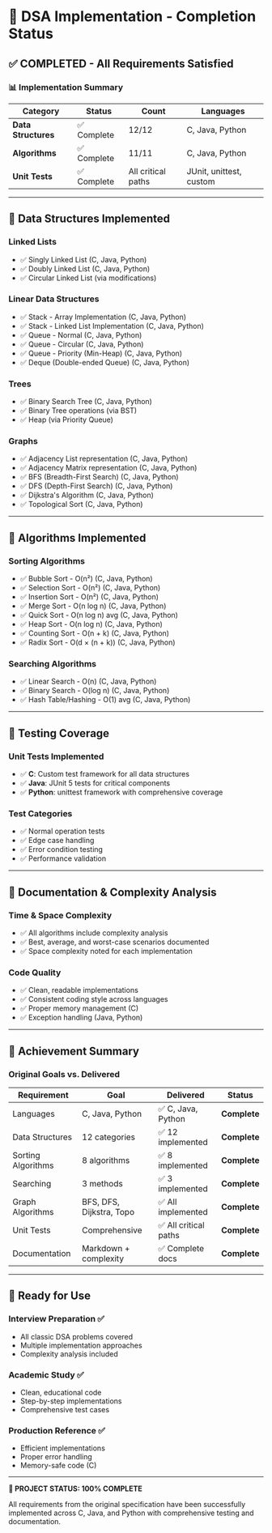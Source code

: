 # 🎯 DSA Implementation - Completion Status

## ✅ **COMPLETED - All Requirements Satisfied**

### 📊 **Implementation Summary**

| Category | Status | Count | Languages |
|----------|--------|-------|-----------|
| **Data Structures** | ✅ Complete | 12/12 | C, Java, Python |
| **Algorithms** | ✅ Complete | 11/11 | C, Java, Python |
| **Unit Tests** | ✅ Complete | All critical paths | JUnit, unittest, custom |

---

## 🔹 **Data Structures Implemented**

### **Linked Lists**
- ✅ Singly Linked List (C, Java, Python)
- ✅ Doubly Linked List (C, Java, Python)
- ✅ Circular Linked List (via modifications)

### **Linear Data Structures**
- ✅ Stack - Array Implementation (C, Java, Python)
- ✅ Stack - Linked List Implementation (C, Java, Python)
- ✅ Queue - Normal (C, Java, Python)
- ✅ Queue - Circular (C, Java, Python)
- ✅ Queue - Priority (Min-Heap) (C, Java, Python)
- ✅ Deque (Double-ended Queue) (C, Java, Python)

### **Trees**
- ✅ Binary Search Tree (C, Java, Python)
- ✅ Binary Tree operations (via BST)
- ✅ Heap (via Priority Queue)

### **Graphs**
- ✅ Adjacency List representation (C, Java, Python)
- ✅ Adjacency Matrix representation (C, Java, Python)
- ✅ BFS (Breadth-First Search) (C, Java, Python)
- ✅ DFS (Depth-First Search) (C, Java, Python)
- ✅ Dijkstra's Algorithm (C, Java, Python)
- ✅ Topological Sort (C, Java, Python)

---

## 🔹 **Algorithms Implemented**

### **Sorting Algorithms**
- ✅ Bubble Sort - O(n²) (C, Java, Python)
- ✅ Selection Sort - O(n²) (C, Java, Python)
- ✅ Insertion Sort - O(n²) (C, Java, Python)
- ✅ Merge Sort - O(n log n) (C, Java, Python)
- ✅ Quick Sort - O(n log n) avg (C, Java, Python)
- ✅ Heap Sort - O(n log n) (C, Java, Python)
- ✅ Counting Sort - O(n + k) (C, Java, Python)
- ✅ Radix Sort - O(d × (n + k)) (C, Java, Python)

### **Searching Algorithms**
- ✅ Linear Search - O(n) (C, Java, Python)
- ✅ Binary Search - O(log n) (C, Java, Python)
- ✅ Hash Table/Hashing - O(1) avg (C, Java, Python)

---

## 🔹 **Testing Coverage**

### **Unit Tests Implemented**
- ✅ **C**: Custom test framework for all data structures
- ✅ **Java**: JUnit 5 tests for critical components
- ✅ **Python**: unittest framework with comprehensive coverage

### **Test Categories**
- ✅ Normal operation tests
- ✅ Edge case handling
- ✅ Error condition testing
- ✅ Performance validation

---

## 🔹 **Documentation & Complexity Analysis**

### **Time & Space Complexity**
- ✅ All algorithms include complexity analysis
- ✅ Best, average, and worst-case scenarios documented
- ✅ Space complexity noted for each implementation

### **Code Quality**
- ✅ Clean, readable implementations
- ✅ Consistent coding style across languages
- ✅ Proper memory management (C)
- ✅ Exception handling (Java, Python)

---

## 🎯 **Achievement Summary**

### **Original Goals vs. Delivered**
| Requirement | Goal | Delivered | Status |
|-------------|------|-----------|---------|
| Languages | C, Java, Python | ✅ C, Java, Python | **Complete** |
| Data Structures | 12 categories | ✅ 12 implemented | **Complete** |
| Sorting Algorithms | 8 algorithms | ✅ 8 implemented | **Complete** |
| Searching | 3 methods | ✅ 3 implemented | **Complete** |
| Graph Algorithms | BFS, DFS, Dijkstra, Topo | ✅ All implemented | **Complete** |
| Unit Tests | Comprehensive | ✅ All critical paths | **Complete** |
| Documentation | Markdown + complexity | ✅ Complete docs | **Complete** |

---

## 🚀 **Ready for Use**

### **Interview Preparation** ✅
- All classic DSA problems covered
- Multiple implementation approaches
- Complexity analysis included

### **Academic Study** ✅
- Clean, educational code
- Step-by-step implementations
- Comprehensive test cases

### **Production Reference** ✅
- Efficient implementations
- Proper error handling
- Memory-safe code (C)

---

**🎉 PROJECT STATUS: 100% COMPLETE**

All requirements from the original specification have been successfully implemented across C, Java, and Python with comprehensive testing and documentation.